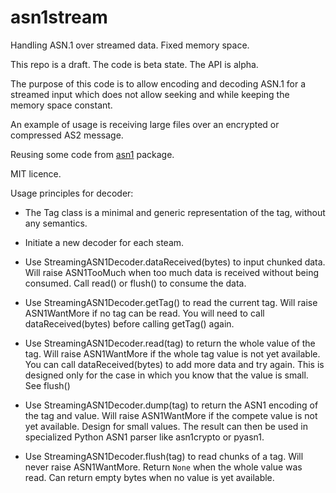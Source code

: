 # asn1stream

Handling ASN.1 over streamed data. Fixed memory space.

This repo is a draft.
The code is beta state.
The API is alpha.

The purpose of this code is to allow encoding and decoding ASN.1 for a
streamed input which does not allow seeking and while keeping the memory
space constant.

An example of usage is receiving large files over an encrypted or
compressed AS2 message.

Reusing some code from [asn1](https://github.com/andrivet/python-asn1) package.

MIT licence.

Usage principles for decoder:

* The Tag class is a minimal and generic representation of the tag,
  without any semantics.

* Initiate a new decoder for each steam.

* Use StreamingASN1Decoder.dataReceived(bytes) to input chunked data.
  Will raise ASN1TooMuch when too much data is received without being consumed.
  Call read() or flush() to consume the data.

* Use StreamingASN1Decoder.getTag() to read the current tag.
  Will raise ASN1WantMore if no tag can be read.
  You will need to call dataReceived(bytes)
  before calling getTag() again.

* Use StreamingASN1Decoder.read(tag) to return the whole value of the tag.
  Will raise ASN1WantMore if the whole tag value is not yet available.
  You can call dataReceived(bytes) to add more data and try again.
  This is designed only for the case in which you know that the value is
  small. See flush()

* Use StreamingASN1Decoder.dump(tag) to return the ASN1 encoding of the tag
  and value.
  Will raise ASN1WantMore if the compete value is not yet available.
  Design for small values.
  The result can then be used in specialized Python ASN1 parser like
  asn1crypto or pyasn1.

* Use StreamingASN1Decoder.flush(tag) to read chunks of a tag.
  Will never raise ASN1WantMore.
  Return `None` when the whole value was read.
  Can return empty bytes when no value is yet available.
